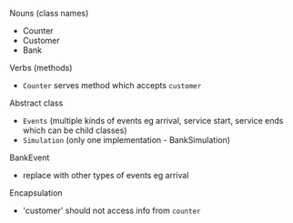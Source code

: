 Nouns (class names)
- Counter
- Customer
- Bank

Verbs (methods)
- `Counter` serves method which accepts `customer`

Abstract class
- `Events` (multiple kinds of events eg arrival, service start, service ends which can be child classes)
- `Simulation` (only one implementation - BankSimulation)

BankEvent 
- replace with other types of events eg arrival

Encapsulation 
- 'customer' should not access info from `counter`
  

